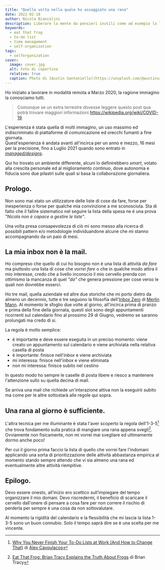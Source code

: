 ```yaml
---
title: "Quella volta nella quale ho assaggiato una rana"
date: 2022-02-18
author: Nicola Biancolini
description: Liberare la mente da pensieri inutili come ad esempio la lista di cose da fare si è rivelata una per me un'ottima cosa. Trovare la giusta via per ottenerlo non e' stato tuttavia cosi semplice.
keywords: 
  - eat that frog
  - to-do list
  - time management
  - self-organization
tags:
  - selforganization
cover:
  image: cover.jpg
  alt: Foto di copertina
  relative: true
  caption: Photo di [Austin Santaniello](https://unsplash.com/@austinsantaniello?utm_source=unsplash&utm_medium=referral&utm_content=creditCopyText) su [Unsplash](https://unsplash.com/s/photos/eat-frog?utm_source=unsplash&utm_medium=referral&utm_content=creditCopyText)
---
```


Ho iniziato a lavorare in modalità remota a Marzo 2020, la ragione immagino la conosciamo tutti.

> Comunque se un extra terrestre dovesse leggere questo post qua potrà trovare maggiori informazioni https://wikipedia.org/wiki/COVID-19.

L'esperienza è stata quella di molti immagino, un uso massimo ed indiscriminato di piattaforme di comunicazione ed orecchi fumanti a fine giornata.  
Quest'esperienza è andata avanti all'incirca per un anno e mezzo, 16 mesi per la precisione, fino a Luglio 2021 quando sono entrato in [*managed/designs*](https://www.manageddesigns.it/).

<!-- 
  Todo.
  Replate {working-in-md} with link to ../working-in-md post, when available.
-->
<!-- {working-in-md} -->
Qui ho trovato un ambiente differente, alcuni lo definirebbero *smart*, votato alla crescita personale ed al miglioramento continuo, dove autonomia e fiducia sono due pilastri sulle quali si basa la collaborazione giornaliera.
<!-- {working-in-md} --> 

## Prologo.

Non sono mai stato un utilizzatore delle liste di cose da fare, forse per inesperienza o forse per qualche mia convinzione a me sconosciuta. Sta di fatto che il fallire sistematico nel seguire la lista della spesa ne è una prova *"Nicola non è capace a gestire le liste"*.

Una volta presa consapevolezza di ciò mi sono messo alla ricerca di possibili pattern e/o metodologie individuandone alcune che mi stanno accompagnando da un paio di mesi.

## La mia inbox non è la mail.

Ho compreso che quello di cui ho bisogno non è una lista di attività *da fare* ma piuttosto una lista di cose che *vorrei fare* o che in qualche modo attira il mio interesse, credo che a livello inconscio il mio cervello prenda con ottimismo la mancanza di quel *"da"* che genera pressione per cose verso le quali non dovrebbe esserci.

Ho tre mail, quella aziendale ed altre due storiche che mi porto dietro da almeno un decennio, tutte e tre seguono la filosofia dell'[Inbox Zero](https://www.43folders.com/izero "Indice degli articoli inerenti la tecnica Inbox Zero") di [Merlin Mann](http://www.merlinmann.com/ "Sito personale di Merlin Mann"). Al momento le sfoglio due volte al giorno, all'incirca prima di pranzo e prima della fine della giornata, questi slot sono degli appuntamenti ricorrenti sul calendario fino al prossimo 29 di Giugno, vedremo se saranno prolungati ma credo di si.

La regola è molto semplice:

  - è importante e deve essere eseguita in un preciso momento: viene creato un appuntamento sul calendario e viene archiviata nella relativa casella di posta
  - è importante: finisce nell'*inbox* e viene archiviata
  - mi interessa: finisce nell'*inbox* e viene eliminata
  - non mi interessa: finisce subito nel cestino

In questo modo ho sempre le caselle di posta libere e riesco a mantenere l'attenzione sullo su quella decina di mail.

Se arriva una mail che richiede un'interazione attiva non la eseguirò subito ma come per le altre sottostarà alle regole qui sopra.

## Una rana al giorno è sufficiente.

L'altra tecnica per me illuminante è stata l'aver scoperto la regola dell'1-3-5[^1] che trova fondamento sulla pratica di mangiare una rana appena svegli[^2]. Ovviamente non fisicamente, non mi vorrei mai svegliare ed ultimamente dormo anche poco!

[^1]: [Why You Never Finish Your To-Do Lists at Work (And How to Change That)](https://www.themuse.com/advice/why-you-never-finish-your-todo-lists-at-work-and-how-to-change-that) di [Alex Cavoulacos](https://www.themuse.com/author/alex-cavoulacos)

[^2]: [Eat That Frog: Brian Tracy Explains the Truth About Frogs](https://www.briantracy.com/blog/time-management/the-truth-about-frogs) di Brian Tracy

Per cui il giorno prima faccio la lista di quello che vorrei fare l'indomani applicando una sorta di prioritizzazione delle attività abbastanza empirica al momento stando sempre attendo che vi sia almeno una rana ed eventualmente altre attività riempitive.

## Epilogo.

Devo essere onesto, all’inizio ero scettico sull’impiegare del tempo organizzare il mio domani. Devo riscredermi, il beneficio di scaricare il cervello dall'onere di pensare a cosa fare per non correre il rischio di perderla per sempre è una cosa da non sottovalutare.

Al momento la rigidità del calendario e la flessibilità che mi lascia la lista 1-3-5 sono un buon connubio. Solo il tempo saprà dire se è una scelta per me vincente.
